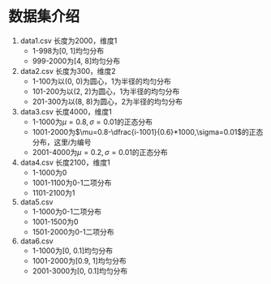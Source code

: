 # 数据集介绍

1. data1.csv 长度为2000，维度1
   * 1-998为\[0, 1\]均匀分布
   * 999-2000为\[4, 8\]均匀分布
2. data2.csv 长度为300，维度2
   * 1-100为以(0, 0)为圆心，1为半径的均匀分布
   * 101-200为以(2, 2)为圆心，1为半径的均匀分布
   * 201-300为以(8, 8)为圆心，2为半径的均匀分布
3. data3.csv 长度4000，维度1
   * 1-1000为$\mu=0.8,\sigma=0.01$的正态分布
   * 1001-2000为$\mu=0.8-\dfrac{i-1001}{0.6}*1000,\sigma=0.01$的正态分布，这里$i$为编号
   * 2001-4000为$\mu=0.2,\sigma=0.01$的正态分布
4. data4.csv 长度2100，维度1
   * 1-1000为0
   * 1001-1100为0-1二项分布
   * 1101-2100为1
5. data5.csv
   * 1-1000为0-1二项分布
   * 1001-1500为0
   * 1501-2000为0-1二项分布
6. data6.csv
   * 1-1000为\[0, 0.1\]均匀分布
   * 1001-2000为\[0.9, 1\]均匀分布
   * 2001-3000为\[0, 0.1\]均匀分布